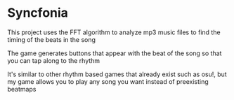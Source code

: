 # Syncfonia
This project uses the FFT algorithm to analyze mp3 music files to find the timing of the beats in the song

The game generates buttons that appear with the beat of the song so that you can tap along to the rhythm

It's similar to other rhythm based games that already exist such as osu!, but my game allows you to play any song you want instead of preexisting beatmaps
